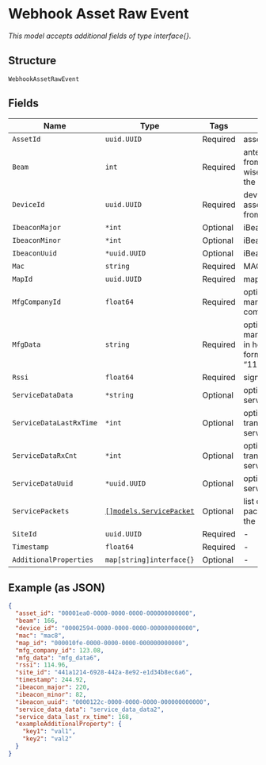 
# Webhook Asset Raw Event

*This model accepts additional fields of type interface{}.*

## Structure

`WebhookAssetRawEvent`

## Fields

| Name | Type | Tags | Description |
|  --- | --- | --- | --- |
| `AssetId` | `uuid.UUID` | Required | asset id |
| `Beam` | `int` | Required | antenna index, from 1-8, clock-wise starting from the LED |
| `DeviceId` | `uuid.UUID` | Required | device where the asset reading is from |
| `IbeaconMajor` | `*int` | Optional | iBeacon major |
| `IbeaconMinor` | `*int` | Optional | iBeacon minor |
| `IbeaconUuid` | `*uuid.UUID` | Optional | iBeacon UUID |
| `Mac` | `string` | Required | MAC of the beacon |
| `MapId` | `uuid.UUID` | Required | map id |
| `MfgCompanyId` | `float64` | Required | optional, BLE manufacturing company ID |
| `MfgData` | `string` | Required | optional, BLE manufacturing data in hex byte-string format (ie: “112233AABBCC”) |
| `Rssi` | `float64` | Required | signal strength |
| `ServiceDataData` | `*string` | Optional | optional, data from service data |
| `ServiceDataLastRxTime` | `*int` | Optional | optional, last data transmit time from service data |
| `ServiceDataRxCnt` | `*int` | Optional | optional, data transmit count from service data |
| `ServiceDataUuid` | `*uuid.UUID` | Optional | optional, UUID from service data |
| `ServicePackets` | [`[]models.ServicePacket`](../../doc/models/service-packet.md) | Optional | list of service data packets heard from the asset/ beacon |
| `SiteId` | `uuid.UUID` | Required | - |
| `Timestamp` | `float64` | Required | - |
| `AdditionalProperties` | `map[string]interface{}` | Optional | - |

## Example (as JSON)

```json
{
  "asset_id": "00001ea0-0000-0000-0000-000000000000",
  "beam": 166,
  "device_id": "00002594-0000-0000-0000-000000000000",
  "mac": "mac8",
  "map_id": "000010fe-0000-0000-0000-000000000000",
  "mfg_company_id": 123.08,
  "mfg_data": "mfg_data6",
  "rssi": 114.96,
  "site_id": "441a1214-6928-442a-8e92-e1d34b8ec6a6",
  "timestamp": 244.92,
  "ibeacon_major": 220,
  "ibeacon_minor": 82,
  "ibeacon_uuid": "0000122c-0000-0000-0000-000000000000",
  "service_data_data": "service_data_data2",
  "service_data_last_rx_time": 168,
  "exampleAdditionalProperty": {
    "key1": "val1",
    "key2": "val2"
  }
}
```

